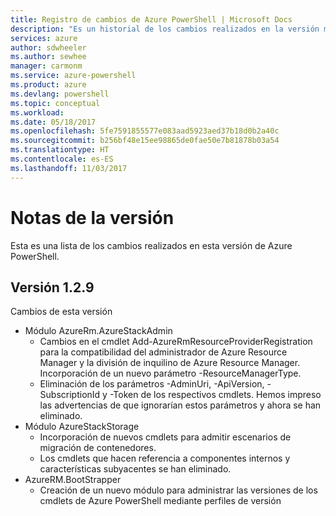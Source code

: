 ```yaml
---
title: Registro de cambios de Azure PowerShell | Microsoft Docs
description: "Es un historial de los cambios realizados en la versión más reciente de Azure PowerShell."
services: azure
author: sdwheeler
ms.author: sewhee
manager: carmonm
ms.service: azure-powershell
ms.product: azure
ms.devlang: powershell
ms.topic: conceptual
ms.workload: 
ms.date: 05/18/2017
ms.openlocfilehash: 5fe7591855577e083aad5923aed37b18d0b2a40c
ms.sourcegitcommit: b256bf48e15ee98865de0fae50e7b81878b03a54
ms.translationtype: HT
ms.contentlocale: es-ES
ms.lasthandoff: 11/03/2017
---
```

# <a name="release-notes"></a>Notas de la versión

Esta es una lista de los cambios realizados en esta versión de Azure PowerShell.

## <a name="version-129"></a>Versión 1.2.9

Cambios de esta versión

* Módulo AzureRm.AzureStackAdmin
    + Cambios en el cmdlet Add-AzureRmResourceProviderRegistration para la compatibilidad del administrador de Azure Resource Manager y la división de inquilino de Azure Resource Manager. Incorporación de un nuevo parámetro -ResourceManagerType.
    + Eliminación de los parámetros -AdminUri, -ApiVersion, -SubscriptionId y -Token de los respectivos cmdlets. Hemos impreso las advertencias de que ignorarían estos parámetros y ahora se han eliminado.
* Módulo AzureStackStorage
    + Incorporación de nuevos cmdlets para admitir escenarios de migración de contenedores.
    + Los cmdlets que hacen referencia a componentes internos y características subyacentes se han eliminado.
* AzureRM.BootStrapper
    + Creación de un nuevo módulo para administrar las versiones de los cmdlets de Azure PowerShell mediante perfiles de versión